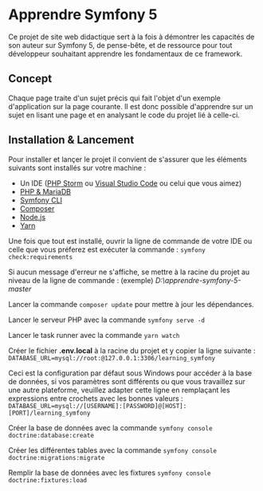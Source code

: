 Apprendre Symfony 5
===================

Ce projet de site web didactique sert à la fois à démontrer les capacités de son auteur sur Symfony 5, de pense-bête, et de ressource pour tout développeur souhaitant apprendre les fondamentaux de ce framework.

Concept
-------

Chaque page traite d'un sujet précis qui fait l'objet d'un exemple d'application sur la page courante. Il est donc possible d'apprendre sur un sujet en lisant une page et en analysant le code du projet lié à celle-ci.

Installation & Lancement
------------------------

Pour installer et lançer le projet il convient de s'assurer que les éléments suivants sont installés sur votre machine :

* Un IDE ([PHP Storm](https://www.jetbrains.com/fr-fr/phpstorm/download) ou [Visual Studio Code](https://code.visualstudio.com/download) ou celui que vous aimez)
* [PHP & MariaDB](https://www.apachefriends.org/download.html)
* [Symfony CLI](https://symfony.com/download)
* [Composer](https://getcomposer.org/download/)
* [Node.js](https://nodejs.org/en/download/)
* [Yarn](https://classic.yarnpkg.com/en/docs/install/#windows-stable)

Une fois que tout est installé, ouvrir la ligne de commande de votre IDE ou celle que vous préferez est exécuter la commande :
`symfony check:requirements`

Si aucun message d'erreur ne s'affiche, se mettre à la racine du projet au niveau de la ligne de commande : (exemple) *D:\apprendre-symfony-5-master*

Lancer la commande `composer update` pour mettre à jour les dépendances.

Lancer le serveur PHP avec la commande `symfony serve -d`

Lancer le task runner avec la commande `yarn watch`

Créer le fichier __.env.local__ à la racine du projet et y copier la ligne suivante : `DATABASE_URL=mysql://root:@127.0.0.1:3306/learning_symfony`

Ceci est la configuration par défaut sous Windows pour accéder à la base de données, si vos paramètres sont différents ou que vous travaillez sur une autre plateforme, veuillez adapter cette ligne en remplaçant les expressions entre crochets avec les bonnes valeurs : `DATABASE_URL=mysql://[USERNAME]:[PASSWORD]@[HOST]:[PORT]/learning_symfony`

Créer la base de données avec la commande `symfony console doctrine:database:create`

Créer les différentes tables avec la commande `symfony console doctrine:migrations:migrate`

Remplir la base de données avec les fixtures `symfony console doctrine:fixtures:load`






